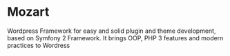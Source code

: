 Mozart
======

Wordpress Framework for easy and solid plugin and theme development, based on Symfony 2 Framework. 
It brings OOP, PHP 3 features and modern practices to Wordress
